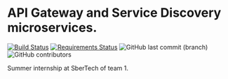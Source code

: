 # API Gateway and Service Discovery microservices.
[![Build Status](https://travis-ci.org/lenivoe/summer-2020-SBT-team1.svg?branch=master)](https://travis-ci.org/lenivoe/summer-2020-SBT-team1)
[![Requirements Status](https://requires.io/github/lenivoe/summer-2020-SBT-team1/requirements.svg?branch=master)](https://requires.io/github/lenivoe/summer-2020-SBT-team1/requirements/?branch=master)
![GitHub last commit (branch)](https://img.shields.io/github/last-commit/lenivoe/summer-2020-SBT-team1/master)
![GitHub contributors](https://img.shields.io/github/contributors/lenivoe/summer-2020-SBT-team1)

Summer internship at SberTech of team 1.
